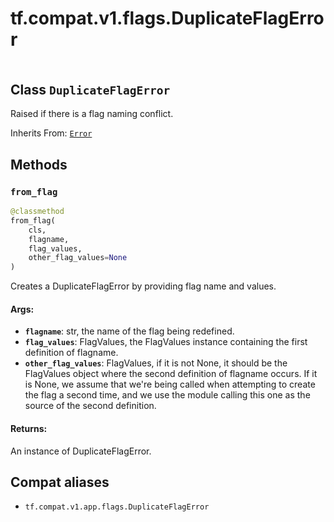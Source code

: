<div itemscope itemtype="http://developers.google.com/ReferenceObject">
<meta itemprop="name" content="tf.compat.v1.flags.DuplicateFlagError" />
<meta itemprop="path" content="Stable" />
<meta itemprop="property" content="from_flag"/>
</div>

# tf.compat.v1.flags.DuplicateFlagError

<!-- Insert buttons and diff -->

<table class="tfo-notebook-buttons tfo-api" align="left">
</table>



## Class `DuplicateFlagError`

Raised if there is a flag naming conflict.

Inherits From: [`Error`](../../../../tf/compat/v1/flags/Error.md)

<!-- Placeholder for "Used in" -->


## Methods

<h3 id="from_flag"><code>from_flag</code></h3>

``` python
@classmethod
from_flag(
    cls,
    flagname,
    flag_values,
    other_flag_values=None
)
```

Creates a DuplicateFlagError by providing flag name and values.


#### Args:


* <b>`flagname`</b>: str, the name of the flag being redefined.
* <b>`flag_values`</b>: FlagValues, the FlagValues instance containing the first
    definition of flagname.
* <b>`other_flag_values`</b>: FlagValues, if it is not None, it should be the
    FlagValues object where the second definition of flagname occurs.
    If it is None, we assume that we're being called when attempting
    to create the flag a second time, and we use the module calling
    this one as the source of the second definition.


#### Returns:

An instance of DuplicateFlagError.






## Compat aliases

* `tf.compat.v1.app.flags.DuplicateFlagError`

